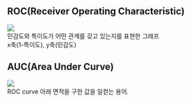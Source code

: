 ## ROC(Receiver Operating Characteristic)

![](https://keep.google.com/u/0/media/v2/1sAEEuaY09h79A3xi4GWXuX3vvPIZP5RBGlwB2zB4JK38c8EXO_GnGvfB8Qlp7Pc/1CTCG0q_dAxAJjaqIAMRnSAcwo5gOPLRXTDcrcvRT2EAJxNZSCFc4fpn3VUUywt8?accept=image/gif,image/jpeg,image/jpg,image/png,image/webp,audio/aac&sz=395)  
민감도와 특이도가 어떤 관계를 갖고 있는지를 표현한 그래프  
x축(1-특이도), y축(민감도)

## AUC(Area Under Curve)

![](https://keep.google.com/u/0/media/v2/1HdvQbc3UlJRlqw-vdTAoJuAcVFM6a8VHJ4hrhPjEjb4ipTa3C1U3dn4232BJB4g/1xeYvjXAnc8rr7YlD9HLIdKIXeSLHKCxrKzdvZpRN5XwTQsO8nDf15zBH44wIaw?accept=image/gif,image/jpeg,image/jpg,image/png,image/webp,audio/aac&sz=405)  
ROC curve 아래 면적을 구한 값을 일컫는 용어.
<!--stackedit_data:
eyJoaXN0b3J5IjpbLTE0MDA3MDgyNjBdfQ==
-->